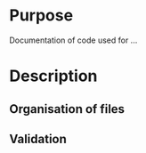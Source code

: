 # Purpose
Documentation of code used for ...

# Description

## Organisation of files

## Validation


